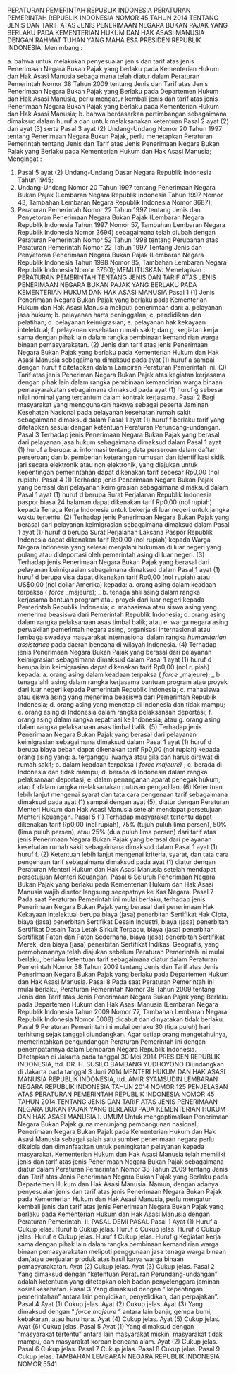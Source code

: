  PERATURAN PEMERINTAH REPUBLIK INDONESIA PERATURAN PEMERINTAH REPUBLIK INDONESIA NOMOR 45 TAHUN 2014 TENTANG JENIS DAN TARIF ATAS JENIS PENERIMAAN NEGARA BUKAN PAJAK YANG BERLAKU PADA KEMENTERIAN HUKUM DAN HAK ASASI MANUSIA
DENGAN RAHMAT TUHAN YANG MAHA ESA PRESIDEN REPUBLIK INDONESIA,
Menimbang :

a. bahwa untuk melakukan penyesuaian jenis dan tarif atas jenis Penerimaan Negara Bukan Pajak yang berlaku pada Kementerian Hukum dan Hak Asasi Manusia sebagaimana telah diatur dalam Peraturan Pemerintah Nomor 38 Tahun 2009 tentang Jenis dan Tarif atas Jenis Penerimaan Negara Bukan Pajak yang Berlaku pada Departemen Hukum dan Hak Asasi Manusia, perlu mengatur kembali jenis dan tarif atas jenis Penerimaan Negara Bukan Pajak yang berlaku pada Kementerian Hukum dan Hak Asasi Manusia;
b. bahwa berdasarkan pertimbangan sebagaimana dimaksud dalam huruf a dan untuk melaksanakan ketentuan Pasal 2 ayat (2) dan ayat (3) serta Pasal 3 ayat (2) Undang-Undang Nomor 20 Tahun 1997 tentang Penerimaan Negara Bukan Pajak, perlu menetapkan Peraturan Pemerintah tentang Jenis dan Tarif atas Jenis Penerimaan Negara Bukan Pajak yang Berlaku pada Kementerian Hukum dan Hak Asasi Manusia;
Mengingat :

1. Pasal 5 ayat (2) Undang-Undang Dasar Negara Republik Indonesia Tahun 1945;
2. Undang-Undang Nomor 20 Tahun 1997 tentang Penerimaan Negara Bukan Pajak (Lembaran Negara Republik Indonesia Tahun 1997 Nomor 43, Tambahan Lembaran Negara Republik Indonesia Nomor 3687);
3. Peraturan Pemerintah Nomor 22 Tahun 1997 tentang Jenis dan Penyetoran Penerimaan Negara Bukan Pajak (Lembaran Negara Republik Indonesia Tahun 1997 Nomor 57, Tambahan Lembaran Negara Republik Indonesia Nomor 3694) sebagaimana telah diubah dengan Peraturan Pemerintah Nomor 52 Tahun 1998 tentang Perubahan atas Peraturan Pemerintah Nomor 22 Tahun 1997 Tentang Jenis dan Penyetoran Penerimaan Negara Bukan Pajak (Lembaran Negara Republik Indonesia Tahun 1998 Nomor 85, Tambahan Lembaran Negara Republik Indonesia Nomor 3760);
MEMUTUSKAN:
 Menetapkan : PERATURAN PEMERINTAH TENTANG JENIS DAN TARIF ATAS JENIS PENERIMAAN NEGARA BUKAN PAJAK YANG BERLAKU PADA KEMENTERIAN HUKUM DAN HAK ASASI MANUSIA
Pasal 1
(1) Jenis Penerimaan Negara Bukan Pajak yang berlaku pada Kementerian Hukum dan Hak Asasi Manusia meliputi penerimaan dari:
a. pelayanan jasa hukum;
b. pelayanan harta peninggalan;
c. pendidikan dan pelatihan;
d. pelayanan keimigrasian;
e. pelayanan hak kekayaan intelektual;
f. pelayanan kesehatan rumah sakit; dan
g. kegiatan kerja sama dengan pihak lain dalam rangka pembinaan kemandirian warga binaan pemasyarakatan.
(2) Jenis dan tarif atas jenis Penerimaan Negara Bukan Pajak yang berlaku pada Kementerian Hukum dan Hak Asasi Manusia sebagaimana dimaksud pada ayat (1) huruf a sampai dengan huruf f ditetapkan dalam Lampiran Peraturan Pemerintah ini.
(3) Tarif atas jenis Peneriman Negara Bukan Pajak atas kegiatan kerjasama dengan pihak lain dalam rangka pembinaan kemandirian warga binaan pemasyarakatan sebagaimana dimaksud pada ayat (1) huruf g sebesar nilai nominal yang tercantum dalam kontrak kerjasama.
Pasal 2
Bagi masyarakat yang menggunakan haknya sebagai peserta Jaminan Kesehatan Nasional pada pelayanan kesehatan rumah sakit sebagaimana dimaksud dalam Pasal 1 ayat (1) huruf f berlaku tarif yang ditetapkan sesuai dengan ketentuan Peraturan Perundang-undangan.
Pasal 3
Terhadap jenis Penerimaan Negara Bukan Pajak yang berasal dari pelayanan jasa hukum sebagaimana dimaksud dalam Pasal 1 ayat (1) huruf a berupa:
a. informasi tentang data perseroan dalam daftar perseroan; dan
b. pemberian keterangan rumusan dan identifikasi sidik jari secara elektronik atau non elektronik, yang diajukan untuk kepentingan pemerintahan dapat dikenakan tarif sebesar Rp0,00 (nol rupiah).
Pasal 4
(1) Terhadap jenis Penerimaan Negara Bukan Pajak yang berasal dari pelayanan keimigrasian sebagaimana dimaksud dalam Pasal 1 ayat (1) huruf d berupa Surat Perjalanan Republik Indonesia paspor biasa 24 halaman dapat dikenakan tarif Rp0,00 (nol rupiah) kepada Tenaga Kerja Indonesia untuk bekerja di luar negeri untuk jangka waktu tertentu.
(2) Terhadap jenis Penerimaan Negara Bukan Pajak yang berasal dari pelayanan keimigrasian sebagaimana dimaksud dalam Pasal 1 ayat (1) huruf d berupa Surat Perjalanan Laksana Paspor Republik Indonesia dapat dikenakan tarif Rp0,00 (nol rupiah) kepada Warga Negara Indonesia yang selesai menjalani hukuman di luar negeri yang pulang atau dideportasi oleh pemerintah asing di luar negeri.
(3) Terhadap jenis Penerimaan Negara Bukan Pajak yang berasal dari pelayanan keimigrasian sebagaimana dimaksud dalam Pasal 1 ayat (1) huruf d berupa visa dapat dikenakan tarif Rp0,00 (nol rupiah) atau US$0,00 (nol dollar Amerika) kepada:
a. orang asing dalam keadaan terpaksa ( _force_ _majeure); _ b. tenaga ahli asing dalam rangka kerjasama bantuan program atau proyek dari luar negeri kepada Pemerintah Republik Indonesia;
c. mahasiswa atau siswa asing yang menerima beasiswa dari Pemerintah Republik Indonesia;
d. orang asing dalam rangka pelaksanaan asas timbal balik; atau
e. warga negara asing perwakilan pemerintah negara asing, organisasi internasional atau lembaga swadaya masyarakat internasional dalam rangka _humanitarian assistance_ pada daerah bencana di wilayah Indonesia.
(4) Terhadap jenis Penerimaan Negara Bukan Pajak yang berasal dari pelayanan keimigrasian sebagaimana dimaksud dalam Pasal 1 ayat (1) huruf d berupa izin keimigrasian dapat dikenakan tarif Rp0,00 (nol rupiah) kepada:
a. orang asing dalam keadaan terpaksa ( _force_ _majeure); _ b. tenaga ahli asing dalam rangka kerjasama bantuan program atau proyek dari luar negeri kepada Pemerintah Republik Indonesia;
c. mahasiswa atau siswa asing yang menerima beasiswa dari Pemerintah Republik Indonesia;
d. orang asing yang menetap di Indonesia dan tidak mampu;
e. orang asing di Indonesia dalam rangka pelaksanaan deportasi;
f. orang asing dalam rangka repatriasi ke Indonesia; atau
g. orang asing dalam rangka pelaksanaan asas timbal balik.
(5) Terhadap jenis Penerimaan Negara Bukan Pajak yang berasal dari pelayanan keimigrasian sebagaimana dimaksud dalam Pasal 1 ayat (1) huruf d berupa biaya beban dapat dikenakan tarif Rp0,00 (nol rupiah) kepada orang asing yang:
a. terganggu jiwanya atau gila dan harus dirawat di rumah sakit;
b. dalam keadaan terpaksa ( _force majeure)_ ;
c. berada di Indonesia dan tidak mampu;
d. berada di Indonesia dalam rangka pelaksanaan deportasi;
e. dalam penanganan aparat penegak hukum; atau
f. dalam rangka melaksanakan putusan pengadilan.
(6) Ketentuan lebih lanjut mengenai syarat dan tata cara pengenaan tarif sebagaimana dimaksud pada ayat (1) sampai dengan ayat (5), diatur dengan Peraturan Menteri Hukum dan Hak Asasi Manusia setelah mendapat persetujuan Menteri Keuangan.
Pasal 5
(1) Terhadap masyarakat tertentu dapat dikenakan tarif Rp0,00 (nol rupiah), 75% (tujuh puluh lima persen), 50% (lima puluh persen), atau 25% (dua puluh lima persen) dari tarif atas jenis Penerimaan Negara Bukan Pajak yang berasal dari pelayanan kesehatan rumah sakit sebagaimana dimaksud dalam Pasal 1 ayat (1) huruf f.
(2) Ketentuan lebih lanjut mengenai kriteria, syarat, dan tata cara pengenaan tarif sebagaimana dimaksud pada ayat (1) diatur dengan Peraturan Menteri Hukum dan Hak Asasi Manusia setelah mendapat persetujuan Menteri Keuangan.
Pasal 6
Seluruh Penerimaan Negara Bukan Pajak yang berlaku pada Kementerian Hukum dan Hak Asasi Manusia wajib disetor langsung secepatnya ke Kas Negara.
Pasal 7
Pada saat Peraturan Pemerintah ini mulai berlaku, terhadap jenis Penerimaan Negara Bukan Pajak yang berasal dari penerimaan Hak Kekayaan Intelektual berupa biaya (jasa) penerbitan Sertifikat Hak Cipta, biaya (jasa) penerbitan Sertifikat Desain Industri, biaya (jasa) penerbitan Sertifikat Desain Tata Letak Sirkuit Terpadu, biaya (jasa) penerbitan Sertifikat Paten dan Paten Sederhana, biaya (jasa) penerbitan Sertifikat Merek, dan biaya (jasa) penerbitan Sertifikat Indikasi Geografis, yang permohonannya telah diajukan sebelum Peraturan Pemerintah ini mulai berlaku, berlaku ketentuan tarif sebagaimana diatur dalam Peraturan Pemerintah Nomor 38 Tahun 2009 tentang Jenis dan Tarif atas Jenis Penerimaan Negara Bukan Pajak yang berlaku pada Departemen Hukum dan Hak Asasi Manusia.
Pasal 8
Pada saat Peraturan Pemerintah ini mulai berlaku, Peraturan Pemerintah Nomor 38 Tahun 2009 tentang Jenis dan Tarif atas Jenis Penerimaan Negara Bukan Pajak yang Berlaku pada Departemen Hukum dan Hak Asasi Manusia (Lembaran Negara Republik Indonesia Tahun 2009 Nomor 77, Tambahan Lembaran Negara Republik Indonesia Nomor 5008) dicabut dan dinyatakan tidak berlaku.
Pasal 9
Peraturan Pemerintah ini mulai berlaku 30 (tiga puluh) hari terhitung sejak tanggal diundangkan.
Agar setiap orang mengetahuinya, memerintahkan pengundangan Peraturan Pemerintah ini dengan penempatannya dalam Lembaran Negara Republik Indonesia. Ditetapkan di Jakarta pada tanggal 30 Mei 2014 PRESIDEN REPUBLIK INDONESIA, ttd. DR. H. SUSILO BAMBANG YUDHOYONO Diundangkan di Jakarta pada tanggal 3 Juni 2014 MENTERI HUKUM DAN HAK ASASI MANUSIA REPUBLIK INDONESIA, ttd. AMIR SYAMSUDIN LEMBARAN NEGARA REPUBLIK INDONESIA TAHUN 2014 NOMOR 125 PENJELASAN ATAS PERATURAN PEMERINTAH REPUBLIK INDONESIA NOMOR 45 TAHUN 2014 TENTANG JENIS DAN TARIF ATAS JENIS PENERIMAAN NEGARA BUKAN PAJAK YANG BERLAKU PADA KEMENTERIAN HUKUM DAN HAK ASASI MANUSIA I. UMUM Untuk mengoptimalkan Penerimaan Negara Bukan Pajak guna menunjang pembangunan nasional, Penerimaan Negara Bukan Pajak pada Kementerian Hukum dan Hak Asasi Manusia sebagai salah satu sumber penerimaan negara perlu dikelola dan dimanfaatkan untuk peningkatan pelayanan kepada masyarakat. Kementerian Hukum dan Hak Asasi Manusia telah memiliki jenis dan tarif atas jenis Penerimaan Negara Bukan Pajak sebagaimana diatur dalam Peraturan Pemerintah Nomor 38 Tahun 2009 tentang Jenis dan Tarif atas Jenis Penerimaan Negara Bukan Pajak yang Berlaku pada Departemen Hukum dan Hak Asasi Manusia. Namun, dengan adanya penyesuaian jenis dan tarif atas jenis Penerimaan Negara Bukan Pajak pada Kementerian Hukum dan Hak Asasi Manusia, perlu mengatur kembali jenis dan tarif atas jenis Penerimaan Negara Bukan Pajak yang berlaku pada Kementerian Hukum dan Hak Asasi Manusia dengan Peraturan Pemerintah. II. PASAL DEMI PASAL
Pasal 1
Ayat (1) Huruf a Cukup jelas. Huruf b Cukup jelas. Huruf c Cukup jelas. Huruf d Cukup jelas. Huruf e Cukup jelas. Huruf f Cukup jelas. Huruf g Kegiatan kerja sama dengan pihak lain dalam rangka pembinaan kemandirian warga binaan pemasyarakatan meliputi penggunaan jasa tenaga warga binaan dan/atau penjualan produk atas hasil karya warga binaan pemasyarakatan. Ayat (2) Cukup jelas. Ayat (3) Cukup jelas.
Pasal 2
Yang dimaksud dengan “ketentuan Peraturan Perundang-undangan” adalah ketentuan yang ditetapkan oleh badan penyelenggara jaminan sosial kesehatan.
Pasal 3
Yang dimaksud dengan “ kepentingan pemerintahan” antara lain penyidikan, penyelidikan, dan perpajakan”.
Pasal 4
Ayat (1) Cukup jelas. Ayat (2) Cukup jelas. Ayat (3) Yang dimaksud dengan “ _force majeure_ ” antara lain banjir, gempa bumi, kebakaran, atau huru hara. Ayat (4) Cukup jelas. Ayat (5) Cukup jelas. Ayat (6) Cukup jelas.
Pasal 5
Ayat (1) Yang dimaksud dengan “masyarakat tertentu” antara lain masyarakat miskin, masyarakat tidak mampu, dan masyarakat korban bencana alam. Ayat (2) Cukup jelas.
Pasal 6
Cukup jelas.
Pasal 7
Cukup jelas.
Pasal 8
Cukup jelas.
Pasal 9
Cukup jelas. TAMBAHAN LEMBARAN NEGARA REPUBLIK INDONESIA NOMOR 5541